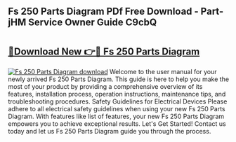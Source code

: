 ## Fs 250 Parts Diagram PDf Free Download - Part-jHM Service Owner Guide C9cbQ

# <h2><a href="http://dfn1r4x.blite.top/?on=Fs+250+Parts+Diagram">🔗Download New 👉🔴 Fs 250 Parts Diagram</a></h2>

[![Fs 250 Parts Diagram download](https://i.imgur.com/lujVjoI.png)](http://dfn1r4x.blite.top/?on=Fs+250+Parts+Diagram)
Welcome to the user manual for your newly arrived Fs 250 Parts Diagram. This guide is here to help you make the most of your product by providing a comprehensive overview of its features, installation process, operation instructions, maintenance tips, and troubleshooting procedures. Safety Guidelines for Electrical Devices Please adhere to all electrical safety guidelines when using your new Fs 250 Parts Diagram. With features like list of features, your new Fs 250 Parts Diagram empowers you to achieve exceptional results. Let's Get Started! Contact us today and let us Fs 250 Parts Diagram guide you through the process.
